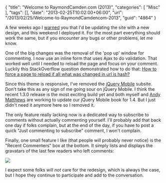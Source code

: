 {
	"title": "Welcome to RaymondCamden.com (2013)",
	"categories": [
		"Misc"
	],
	"tags": [],
	"date": "2013-02-25T10:02:00+06:00",
	"url": "/2013/02/25/Welcome-to-RaymondCamdencom-2013",
	"guid": "4864"
}

A few weeks ago I <a href="http://www.raymondcamden.com/index.cfm/2013/2/12/Ten-Years-Ago-Today">warned</a> you that I'd be updating the site with a new design, and this weekend I deployed it. For the most part everything should work the same, but if you encounter any bugs or other problems, let me know.
<!--more-->
One of the big changes was the removal of the 'pop up' window for commenting. I now use an inline form that uses Ajax to do validation. That worked well until I needed to reload the page and focus on your comment. Luckily this StackOverflow question demonstrated how to do that: <a href="http://stackoverflow.com/questions/1589799/how-to-force-a-page-to-reload-if-all-what-was-changed-in-url-is-hash">How to force a page to reload if all what was changed in url is hash?</a>

Since this theme is responsive, I've removed the <a href="http://www.jquerymobile.com">jQuery Mobile</a> subsite. Don't take this as any sign of me going sour on jQuery Mobile. I think the recent 1.3.0 release is the most exciting build yet and both myself and <a href="http://andymatthews.net/">Andy Matthews</a> are working to update our jQuery Mobile book for 1.4. But I just didn't need it anymore here so I removed it. 

The only feature really lacking now is a dedicated way to subscribe to comments without actually commenting yourself. I'll probably add that back one day if folks complain, but at the end of the day, if you have to post a quick "Just commenting to subscribe" comment, I won't complain.

Finally, one small feature I like (that people will probably never notice) is the "Recent Commenters" box at the bottom. It simply lists and displays the gravatars of the last few readers who left comments:

<img src="http://www.raymondcamden.com/images/screenshot70.png" />

I expect some folks will <i>not</i> care for the redesign, which is always the case, but I hope they continue to participate and add to the conversation.